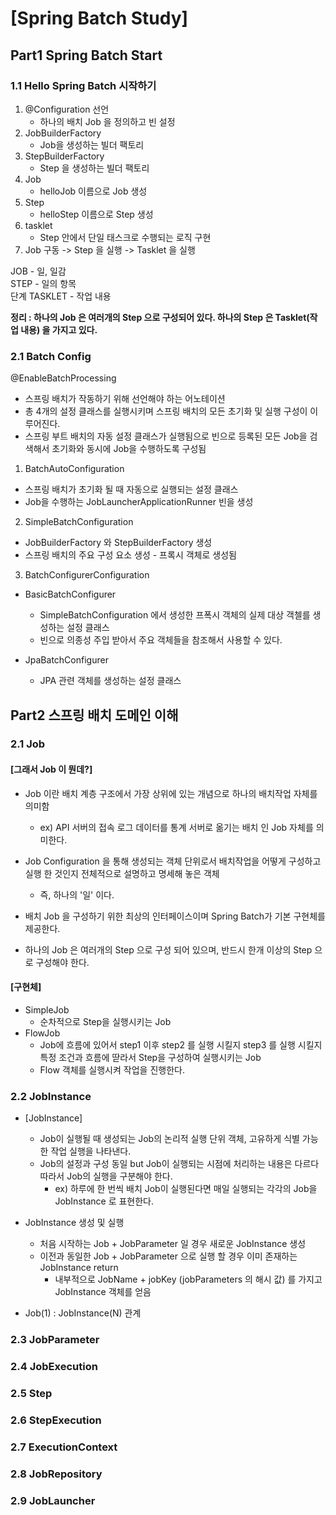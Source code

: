 # [Spring Batch Study]


## Part1 Spring Batch Start 

### 1.1 Hello Spring Batch 시작하기

1. @Configuration 선언
    - 하나의 배치 Job 을 정의하고 빈 설정
2. JobBuilderFactory
    - Job을 생성하는 빌더 팩토리
3. StepBuilderFactory
    - Step 을 생성하는 빌더 팩토리
4. Job
    - helloJob 이름으로 Job 생성
5. Step
    - helloStep 이름으로 Step 생성
6. tasklet
    - Step 안에서 단일 태스크로 수행되는 로직 구현
7. Job 구동 -> Step 을 실행 -> Tasklet 을 실행

JOB - 일, 일감 <br>
STEP - 일의 항목 <br> 
단계 TASKLET - 작업 내용


<b>정리 : 하나의 Job 은 여러개의 Step 으로 구성되어 있다. 하나의 Step 은 Tasklet(작업 내용) 을 가지고 있다.</b>

### 2.1 Batch Config

@EnableBatchProcessing
- 스프링 배치가 작동하기 위해 선언해야 하는 어노테이션
- 총 4개의 설정 클래스를 실행시키며 스프링 배치의 모든 초기화 및 실행 구성이 이루어진다.
- 스프링 부트 배치의 자동 설정 클래스가 실행됨으로 빈으로 등록된 모든 Job을 검색해서 초기화와 동시에 Job을 수행하도록 구성됨

1. BatchAutoConfiguration
- 스프링 배치가 초기화 될 때 자동으로 실행되는 설정 클래스
- Job을 수행하는 JobLauncherApplicationRunner 빈을 생성

2. SimpleBatchConfiguration
- JobBuilderFactory 와 StepBuilderFactory 생성
- 스프링 배치의 주요 구성 요소 생성 - 프록시 객체로 생성됨

3. BatchConfigurerConfiguration
- BasicBatchConfigurer
   * SimpleBatchConfiguration 에서 생성한 프폭시 객체의 실제 대상 객첼를 생성하는 설정 클래스
   * 빈으로 의종성 주입 받아서 주요 객체들을 참조해서 사용할 수 있다.

- JpaBatchConfigurer
   * JPA 관련 객체를 생성하는 설정 클래스

## Part2 스프링 배치 도메인 이해

### 2.1 Job

#### [그래서 Job 이 뭔데?]
* Job 이란 배치 계층 구조에서 가장 상위에 있는 개념으로 하나의 배치작업 자체를 의미함
    * ex) API 서버의 접속 로그 데이터를 통계 서버로 옮기는 배치 인 Job 자체를 의미한다.
* Job Configuration 을 통해 생성되는 객체 단위로서 배치작업을 어떻게 구성하고 실행 한 것인지 전체적으로 설명하고 명세해 놓은 객체
    * 즉, 하나의 '일' 이다.
* 배치 Job 을 구성하기 위한 최상의 인터페이스이며 Spring Batch가 기본 구현체를 제공한다.

* 하나의 Job 은 여러개의 Step 으로 구성 되어 있으며, 반드시 한개 이상의 Step 으로 구성해야 한다.


#### [구현체]

* SimpleJob
    * 순차적으로 Step을 실행시키는 Job
* FlowJob
    * Job에 흐름에 있어서 step1 이후 step2 를 실행 시킬지 step3 를 실행 시킬지 특정 조건과 흐름에 딷라서 Step을 구성하여 실행시키는 Job
    * Flow 객체를 실행시켜 작업을 진행한다.


### 2.2 JobInstance

* [JobInstance] 
  * Job이 실행될 때 생성되는 Job의 논리적 실행 단위 객체, 고유하게 식별 가능한 작업 실행을 나타낸다.
  * Job의 설정과 구성 동일 but Job이 실행되는 시점에 처리하는 내용은 다르다 따라서 Job의 실행을 구분해야 한다.
    * ex) 하루에 한 번씩 배치 Job이 실행된다면 매일 실행되는 각각의 Job을 JobInstance 로 표현한다.

* JobInstance 생성 및 실행
  * 처음 시작하는 Job + JobParameter 일 경우 새로운 JobInstance 생성
  * 이전과 동일한 Job + JobParameter 으로 실행 할 경우 이미 존재하는 JobInstance return
    * 내부적으로 JobName + jobKey (jobParameters 의 해시 값) 를 가지고 JobInstance 객체를 얻음

* Job(1) : JobInstance(N) 관계


### 2.3 JobParameter


### 2.4 JobExecution

### 2.5 Step

### 2.6 StepExecution

### 2.7 ExecutionContext

### 2.8 JobRepository

### 2.9 JobLauncher




